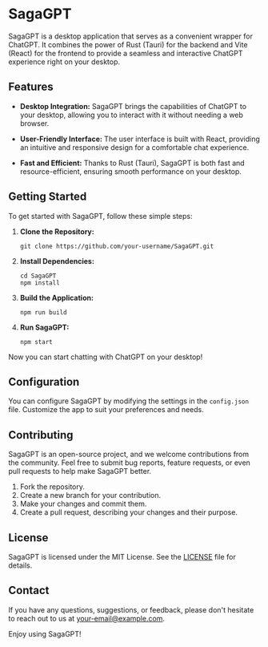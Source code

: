 # SagaGPT

SagaGPT is a desktop application that serves as a convenient wrapper for ChatGPT. It combines the power of Rust (Tauri) for the backend and Vite (React) for the frontend to provide a seamless and interactive ChatGPT experience right on your desktop.

## Features

- **Desktop Integration:** SagaGPT brings the capabilities of ChatGPT to your desktop, allowing you to interact with it without needing a web browser.

- **User-Friendly Interface:** The user interface is built with React, providing an intuitive and responsive design for a comfortable chat experience.

- **Fast and Efficient:** Thanks to Rust (Tauri), SagaGPT is both fast and resource-efficient, ensuring smooth performance on your desktop.

## Getting Started

To get started with SagaGPT, follow these simple steps:

1. **Clone the Repository:**
   ```
   git clone https://github.com/your-username/SagaGPT.git
   ```

2. **Install Dependencies:**
   ```
   cd SagaGPT
   npm install
   ```

3. **Build the Application:**
   ```
   npm run build
   ```

4. **Run SagaGPT:**
   ```
   npm start
   ```

Now you can start chatting with ChatGPT on your desktop!

## Configuration

You can configure SagaGPT by modifying the settings in the `config.json` file. Customize the app to suit your preferences and needs.

## Contributing

SagaGPT is an open-source project, and we welcome contributions from the community. Feel free to submit bug reports, feature requests, or even pull requests to help make SagaGPT better.

1. Fork the repository.
2. Create a new branch for your contribution.
3. Make your changes and commit them.
4. Create a pull request, describing your changes and their purpose.

## License

SagaGPT is licensed under the MIT License. See the [LICENSE](LICENSE) file for details.

## Contact

If you have any questions, suggestions, or feedback, please don't hesitate to reach out to us at [your-email@example.com](mailto:your-email@example.com).

Enjoy using SagaGPT!
